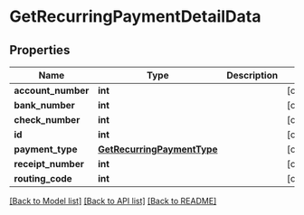 # GetRecurringPaymentDetailData

## Properties
Name | Type | Description | Notes
------------ | ------------- | ------------- | -------------
**account_number** | **int** |  | [optional] 
**bank_number** | **int** |  | [optional] 
**check_number** | **int** |  | [optional] 
**id** | **int** |  | [optional] 
**payment_type** | [**GetRecurringPaymentType**](GetRecurringPaymentType.md) |  | [optional] 
**receipt_number** | **int** |  | [optional] 
**routing_code** | **int** |  | [optional] 

[[Back to Model list]](../README.md#documentation-for-models) [[Back to API list]](../README.md#documentation-for-api-endpoints) [[Back to README]](../README.md)

